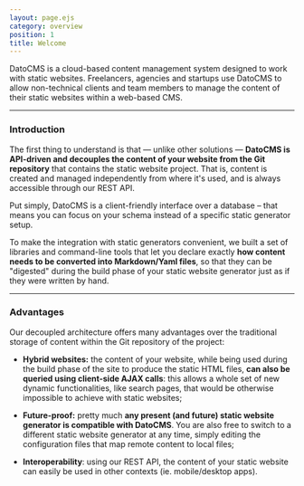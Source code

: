 ```yaml
---
layout: page.ejs
category: overview
position: 1
title: Welcome
---
```


DatoCMS is a cloud-based content management system designed to work with static websites. Freelancers, agencies and startups use DatoCMS to allow non-technical clients and team members to manage the content of their static websites within a web-based CMS.

---

### Introduction

The first thing to understand is that — unlike other solutions — **DatoCMS is API-driven and decouples the content of your website from the Git repository** that contains the static website project. That is, content is created and managed independently from where it's used, and is always accessible through our REST API.

Put simply, DatoCMS is a client-friendly interface over a database – that means you can focus on your schema instead of a specific static generator setup. 

To make the integration with static generators convenient, we built a set of libraries and command-line tools that let you declare exactly **how content needs to be converted into Markdown/Yaml files**, so that they can be "digested" during the build phase of your static website generator just as if they were written by hand.

---

### Advantages

Our decoupled architecture offers many advantages over the traditional storage of content within the Git repository of the project:

* **Hybrid websites:** the content of your website, while being used during the build phase of the site to produce the static HTML files, **can also be queried using client-side AJAX calls**: this allows a whole set of new dynamic functionalities, like search pages, that would be otherwise impossible to achieve with static websites;

* **Future-proof:** pretty much **any present (and future) static website generator is compatible with DatoCMS**. You are also free to switch to a different static website generator at any time, simply editing the configuration files that map remote content to local files;

* **Interoperability**: using our REST API, the content of your static website can easily be used in other contexts (ie. mobile/desktop apps).

